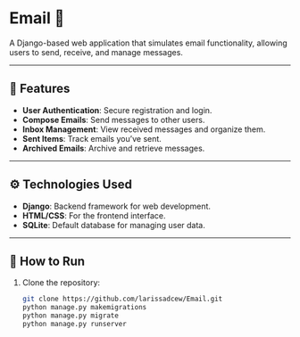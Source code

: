 # Email 📧

A Django-based web application that simulates email functionality, allowing users to send, receive, and manage messages.

---

## 📨 Features
- **User Authentication**: Secure registration and login.
- **Compose Emails**: Send messages to other users.
- **Inbox Management**: View received messages and organize them.
- **Sent Items**: Track emails you’ve sent.
- **Archived Emails**: Archive and retrieve messages.

---

## ⚙️ Technologies Used
- **Django**: Backend framework for web development.
- **HTML/CSS**: For the frontend interface.
- **SQLite**: Default database for managing user data.

---

## 🚀 How to Run
1. Clone the repository:
   ```bash
   git clone https://github.com/larissadcew/Email.git
   python manage.py makemigrations
   python manage.py migrate
   python manage.py runserver

